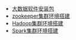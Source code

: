 * [大数据软件安装包](/softwareInstall/)
* [zookeeper集群环境搭建](/softwareInstall/zookeeper集群环境搭建)
* [Hadoop集群环境搭建](/softwareInstall/Hadoop集群环境安装)
* [Spark集群环境搭建](/softwareInstall/Spark集群环境搭建)